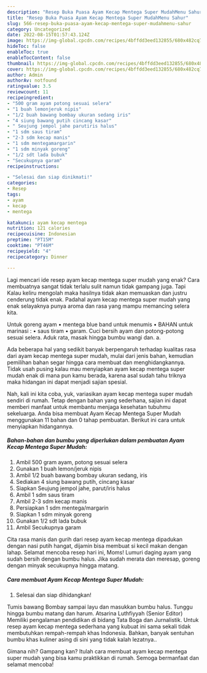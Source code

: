 ```yaml
---
description: "Resep Buka Puasa Ayam Kecap Mentega Super MudahMenu Sahur"
title: "Resep Buka Puasa Ayam Kecap Mentega Super MudahMenu Sahur"
slug: 566-resep-buka-puasa-ayam-kecap-mentega-super-mudahmenu-sahur
category: Uncategorized
date: 2022-08-15T01:57:43.124Z
image: https://img-global.cpcdn.com/recipes/4bffdd3eed132855/680x482cq70/ayam-kecap-mentega-super-mudah-foto-resep-utama.jpg
hideToc: false
enableToc: true
enableTocContent: false
thumbnail: https://img-global.cpcdn.com/recipes/4bffdd3eed132855/680x482cq70/ayam-kecap-mentega-super-mudah-foto-resep-utama.jpg
cover: https://img-global.cpcdn.com/recipes/4bffdd3eed132855/680x482cq70/ayam-kecap-mentega-super-mudah-foto-resep-utama.jpg
author: Admin
authorAv: notfound
ratingvalue: 3.5
reviewcount: 11
recipeingredient:
- "500 gram ayam potong sesuai selera"
- "1 buah lemonjeruk nipis"
- "1/2 buah bawang bombay ukuran sedang iris"
- "4 siung bawang putih cincang kasar"
- " Seujung jempol jahe parutiris halus"
- "1 sdm saus tiram"
- "2-3 sdm kecap manis"
- "1 sdm mentegamargarin"
- "1 sdm minyak goreng"
- "1/2 sdt lada bubuk"
- "Secukupnya garam"
recipeinstructions:

- "Selesai dan siap dinikmati!"
categories:
- Resep
tags:
- ayam
- kecap
- mentega

katakunci: ayam kecap mentega 
nutrition: 121 calories
recipecuisine: Indonesian
preptime: "PT15M"
cooktime: "PT46M"
recipeyield: "4"
recipecategory: Dinner

---
```



Lagi mencari ide resep ayam kecap mentega super mudah yang enak? Cara membuatnya sangat tidak terlalu sulit namun tidak gampang juga. Tapi Kalau keliru mengolah maka hasilnya tidak akan memuaskan dan justru cenderung tidak enak. Padahal ayam kecap mentega super mudah yang enak selayaknya punya aroma dan rasa yang mampu memancing selera kita.


Untuk goreng ayam • mentega blue band untuk menumis • BAHAN untuk marinasi : • saus tiram • garam. Cuci bersih ayam dan potong-potong sesuai selera. Aduk rata, masak hingga bumbu wangi dan. a.

Ada beberapa hal yang sedikit banyak berpengaruh terhadap kualitas rasa dari ayam kecap mentega super mudah, mulai dari jenis bahan, kemudian pemilihan bahan segar hingga cara membuat dan menghidangkannya. Tidak usah pusing kalau mau menyiapkan ayam kecap mentega super mudah enak di mana pun kamu berada, karena asal sudah tahu triknya maka hidangan ini dapat menjadi sajian spesial.


Nah, kali ini kita coba, yuk, variasikan ayam kecap mentega super mudah sendiri di rumah. Tetap dengan bahan yang sederhana, sajian ini dapat memberi manfaat untuk membantu menjaga kesehatan tubuhmu sekeluarga. Anda bisa membuat Ayam Kecap Mentega Super Mudah menggunakan 11 bahan dan 0 tahap pembuatan. Berikut ini cara untuk menyiapkan hidangannya.

<!--inarticleads1-->

##### Bahan-bahan dan bumbu yang diperlukan dalam pembuatan Ayam Kecap Mentega Super Mudah:

1. Ambil 500 gram ayam, potong sesuai selera
1. Gunakan 1 buah lemon/jeruk nipis
1. Ambil 1/2 buah bawang bombay ukuran sedang, iris
1. Sediakan 4 siung bawang putih, cincang kasar
1. Siapkan  Seujung jempol jahe, parut/iris halus
1. Ambil 1 sdm saus tiram
1. Ambil 2-3 sdm kecap manis
1. Persiapkan 1 sdm mentega/margarin
1. Siapkan 1 sdm minyak goreng
1. Gunakan 1/2 sdt lada bubuk
1. Ambil Secukupnya garam


Cita rasa manis dan gurih dari resep ayam kecap mentega dipadukan dengan nasi putih hangat, dijamin bisa membuat si kecil makan dengan lahap. Selamat mencoba resep hari ini, Moms! Lumuri daging ayam yang sudah bersih dengan bumbu halus. Jika sudah merata dan meresap, goreng dengan minyak secukupnya hingga matang. 

<!--inarticleads2-->

##### Cara membuat Ayam Kecap Mentega Super Mudah:


1. Selesai dan siap dihidangkan!

Tumis bawang Bombay sampai layu dan masukkan bumbu halus. Tunggu hingga bumbu matang dan harum. Atsarina Luthfiyyah (Senior Editor) Memiliki pengalaman pendidikan di bidang Tata Boga dan Jurnalistik. Untuk resep ayam kecap mentega sederhana yang kubuat ini sama sekali tidak membutuhkan rempah-rempah khas Indonesia. Bahkan, banyak sentuhan bumbu khas kuliner asing di sini yang tidak kalah lezatnya.. 

Gimana nih? Gampang kan? Itulah cara membuat ayam kecap mentega super mudah yang bisa kamu praktikkan di rumah. Semoga bermanfaat dan selamat mencoba!
